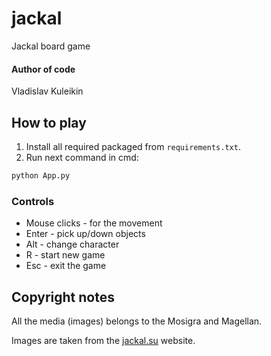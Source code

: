 # jackal
Jackal board game


#### Author of code
Vladislav Kuleikin


## How to play
1. Install all required packaged from `requirements.txt`.
2. Run next command in cmd:
```cmd
python App.py
```

### Controls
* Mouse clicks - for the movement
* Enter - pick up/down objects
* Alt - change character
* R - start new game
* Esc - exit the game


## Copyright notes
All the media (images) belongs to the Mosigra and Magellan. 

Images are taken from the [jackal.su](https://jackal.su/usefulness/handmade) website.